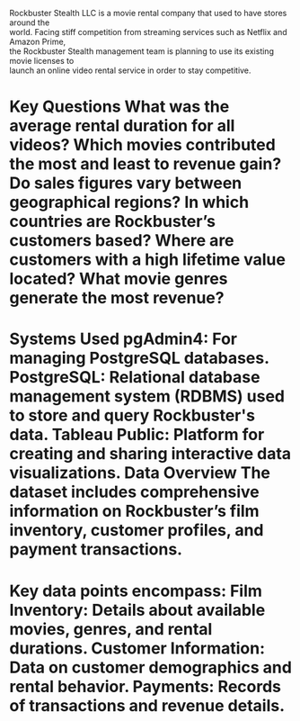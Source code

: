 Rockbuster  Stealth  LLC  is  a  movie  rental  company  that  used  to  have  stores  around  the   
world.   Facing  stiff  competition  from  streaming  services  such  as  Netflix  and  Amazon  Prime,   
the  Rockbuster  Stealth  management  team  is  planning  to  use  its  existing  movie  licenses  to   
launch  an  online  video  rental  service  in  order  to  stay  competitive.  


<h1>Key Questions
What was the average rental duration for all videos?
Which movies contributed the most and least to revenue gain?
Do sales figures vary between geographical regions?
In which countries are Rockbuster’s customers based?
Where are customers with a high lifetime value located?
What movie genres generate the most revenue?

<h1>Systems Used
pgAdmin4: For managing PostgreSQL databases.
PostgreSQL: Relational database management system (RDBMS) used to store and query Rockbuster's data.
Tableau Public: Platform for creating and sharing interactive data visualizations.
Data Overview
The dataset includes comprehensive information on Rockbuster’s film inventory, customer profiles, and payment transactions.

<h1>Key data points encompass:
Film Inventory: Details about available movies, genres, and rental durations.
Customer Information: Data on customer demographics and rental behavior.
Payments: Records of transactions and revenue details.
